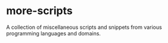 # more-scripts
A collection of miscellaneous scripts and snippets from various programming languages and domains.
